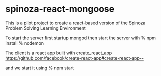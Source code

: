 # spinoza-react-mongoose
This is a pilot project to create a react-based version of the Spinoza Problem Solving Learning Environment

To start the server first startup mongod then start the server with
% npm install
% nodemon

The client is a react app built with create_react_app
https://github.com/facebook/create-react-app#create-react-app--

and we start it using
% npm start


